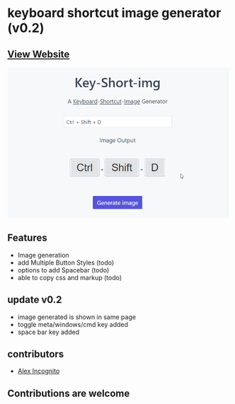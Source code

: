 # keyboard shortcut image generator (v0.2)

## [View Website](https://monsterbrain.github.io/keyboard-shortcut-image-generator)

<img src="demo_kb_preview.gif" width="500">

## Features
 - Image generation
 - add Multiple Button Styles (todo)
 - options to add Spacebar (todo)
 - able to copy css and markup (todo)

## update v0.2
 - image generated is shown in same page
 - toggle meta/windows/cmd key added
 - space bar key added

## contributors
 - <a href="https://github.com/alexis-">Alex Incognito</a>
 
 ## Contributions are welcome

